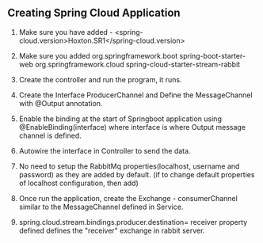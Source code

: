 ## Creating Spring Cloud Application
1. Make sure you have added - 
    <spring-cloud.version>Hoxton.SR1</spring-cloud.version>
2. Make sure you added 
        <dependency>
                    <groupId>org.springframework.boot</groupId>
                    <artifactId>spring-boot-starter-web</artifactId>
        </dependency>
        <dependency>
            <groupId>org.springframework.cloud</groupId>
            <artifactId>spring-cloud-starter-stream-rabbit</artifactId>
        </dependency>

3. Create the controller and run the program, it runs.
4. Create the Interface ProducerChannel and Define the MessageChannel with @Output annotation.
5. Enable the binding at the start of Springboot application using @EnableBinding(interface) where interface is where Output message channel is defined.
6. Autowire the interface in Controller to send the data.
7. No need to setup the RabbitMq properties(localhost, username and password) as they are added by default. (if to change default properties of localhost configuration, then add)
8. Once run the application, create the Exchange - consumerChannel similar to the MessageChannel defined in Service.
9. spring.cloud.stream.bindings.producer.destination= receiver property defined defines the "receiver" exchange in rabbit server.





